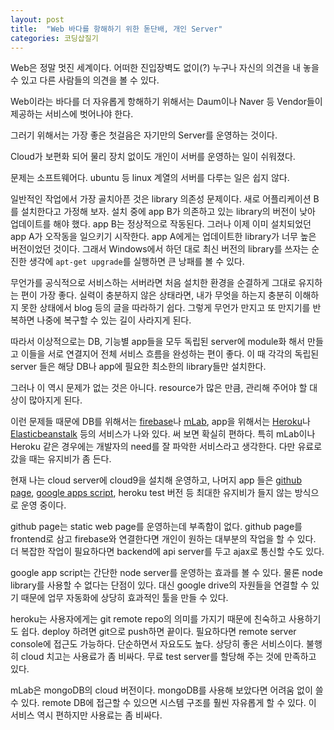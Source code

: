 ```yaml
---
layout: post
title:  "Web 바다를 항해하기 위한 돋단배, 개인 Server"
categories: 코딩삽질기
---
```



Web은 정말 멋진 세계이다. 어떠한 진입장벽도 없이(?) 누구나 자신의 의견을 내 놓을 수 있고 다른 사람들의 의견을 볼 수 있다. 

Web이라는 바다를 더 자유롭게 항해하기 위해서는 Daum이나 Naver 등 Vendor들이 제공하는 서비스에 벗어나야 한다. 

그러기 위해서는 가장 좋은 첫걸음은 자기만의 Server를 운영하는 것이다. 

Cloud가 보편화 되어 물리 장치 없이도 개인이 서버를 운영하는 일이 쉬워졌다. 

문제는 소프트웨어다. ubuntu 등 linux 계열의 서버를 다루는 일은 쉽지 않다. 

일반적인 작업에서 가장 골치아픈 것은 library 의존성 문제이다. 새로 어플리케이션 B를 설치한다고 가정해 보자. 설치 중에 app B가 의존하고 있는 library의 버전이 낮아 업데이트를 해야 했다. app B는 정상적으로 작동된다. 그러나 이제 이미 설치되었던 app A가 오작동을 일으키기 시작한다. app A에게는 업데이트한 library가 너무 높은 버전이었던 것이다. 그래서 Windows에서 하던 대로 최신 버전의 library를 쓰자는 순진한 생각에 `apt-get upgrade`를 실행하면 큰 낭패를 볼 수 있다. 

무언가를 공식적으로 서비스하는 서버라면 처음 설치한 환경을 순결하게 그대로 유지하는 편이 가장 좋다.  실력이 충분하지 않은 상태라면, 내가 무엇을 하는지
 충분히 이해하지 못한 상태에서 blog 등의 글을 따라하기 쉽다. 그렇게 무언가 만지고 또 만지기를 반복하면 나중에 복구할 수 있는 길이 사라지게 된다. 

따라서 이상적으로는 DB, 기능별 app들을 모두 독립된 server에 module화 해서 만들고 이들을 서로 연결지어 전체 서비스 흐름을 완성하는 편이 좋다. 이 때 각각의 독립된 server 들은 해당 DB나 app에 필요한 최소한의 library들만 설치한다. 

그러나 이 역시 문제가 없는 것은 아니다. resource가 많은 만큼, 관리해 주어야 할 대상이 많아지게 된다. 

이런 문제들 때문에 DB를 위해서는 [firebase](https://www.firebase.com)나 [mLab](https://mlab.com/), app을 위해서는 [Heroku](https://www.heroku.com/)나 [Elasticbeanstalk](https://aws.amazon.com/ko/elasticbeanstalk) 등의 서비스가 나와 있다. 써 보면 확실히 편하다. 특히 mLab이나 Heroku 같은 경우에는 개발자의 need를 잘 파악한 서비스라고 생각한다. 다만 유료로 갔을 때는 유지비가 좀 든다. 

현재 나는 cloud server에 cloud9을 설치해 운영하고, 나머지 app 들은 [github page](https://pages.github.com/), [google apps script](https://www.google.com/script/start/), heroku test 버전 등 최대한 유지비가 들지 않는 방식으로 운영 중이다. 

github page는 static web page를 운영하는데 부족함이 없다. github page를 frontend로 삼고 firebase와 연결한다면 개인이 원하는 대부분의 작업을 할 수 있다. 더 복잡한 작업이 필요하다면 backend에 api server를 두고 ajax로 통신할 수도 있다. 

google app script는 간단한 node server를 운영하는 효과를 볼 수 있다. 물론 node library를 사용할 수 없다는 단점이 있다. 대신 google drive의 자원들을 연결할 수 있기 때문에 업무 자동화에 상당히 효과적인 툴을 만들 수 있다. 

heroku는 사용자에게는 git remote repo의 의미를 가지기 때문에 친숙하고 사용하기도 쉽다. deploy 하려면 git으로 push하면 끝이다. 필요하다면 remote server console에 접근도 가능하다. 단순하면서 자요도도 높다. 상당히 좋은 서비스이다. 불행히 cloud 치고는 사용료가 좀 비싸다. 무료 test server를 할당해 주는 것에 만족하고 있다. 

mLab은 mongoDB의 cloud 버전이다. mongoDB를 사용해 보았다면 어려움 없이 쓸 수 있다. remote DB에 접근할 수 있으면 시스템 구조를 훨씬 자유롭게 할 수 있다. 이 서비스 역시 편하지만 사용료는 좀 비싸다. 

